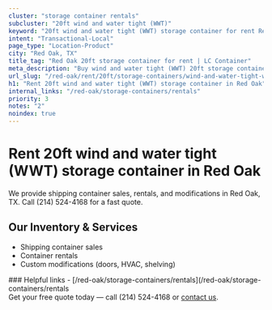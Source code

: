 ```yaml
---
cluster: "storage container rentals"
subcluster: "20ft wind and water tight (WWT)"
keyword: "20ft wind and water tight (WWT) storage container for rent Red Oak, TX"
intent: "Transactional-Local"
page_type: "Location-Product"
city: "Red Oak, TX"
title_tag: "Red Oak 20ft storage container for rent | LC Container"
meta_description: "Buy wind and water tight (WWT) 20ft storage container rent with local delivery in Red Oak, TX. LC Container — local Since 2003. Request a fast quote today."
url_slug: "/red-oak/rent/20ft/storage-containers/wind-and-water-tight-wwt"
h1: "Rent 20ft wind and water tight (WWT) storage container in Red Oak"
internal_links: "/red-oak/storage-containers/rentals"
priority: 3
notes: "2"
noindex: true
---
```


# Rent 20ft wind and water tight (WWT) storage container in Red Oak

We provide shipping container sales, rentals, and modifications in Red Oak, TX. Call (214) 524-4168 for a fast quote.

## Our Inventory & Services
- Shipping container sales
- Container rentals
- Custom modifications (doors, HVAC, shelving)

<div data-section="internal-links">
### Helpful links
- [/red-oak/storage-containers/rentals](/red-oak/storage-containers/rentals
</div>

<div data-section="cta">
Get your free quote today — call (214) 524-4168 or <a href="/contact">contact us</a>.
</div>

<script type="application/ld+json">{"@context":"https://schema.org","@type":"FAQPage","mainEntity":[{"@type":"Question","name":"How much does delivery cost in Red Oak, TX?","acceptedAnswer":{"@type":"Answer","text":"Delivery costs vary by distance and container size. Most deliveries in Red Oak, TX range from $150-$300. Call (214) 524-4168 for an exact quote based on your specific location."}},{"@type":"Question","name":"Do you offer financing or payment plans?","acceptedAnswer":{"@type":"Answer","text":"We accept major credit cards, checks, and can discuss commercial terms for bulk purchases. Call (214) 524-4168 to discuss options."}},{"@type":"Question","name":"Can you customize containers in Red Oak, TX?","acceptedAnswer":{"@type":"Answer","text":"Yes — we perform modifications like doors, HVAC, insulation, and shelving. Request a custom quote at (214) 524-4168 or via our contact form."}}]}</script>
